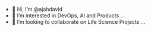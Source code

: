 - 👋 Hi, I’m @ajahdavid
- 👀 I’m interested in DevOps, AI and Products ...
- 💞️ I’m looking to collaborate on Life Science Projects ...


<!---
ajahdavid/ajahdavid is a ✨ special ✨ repository because its `README.md` (this file) appears on your GitHub profile.
You can click the Preview link to take a look at your changes.
--->
